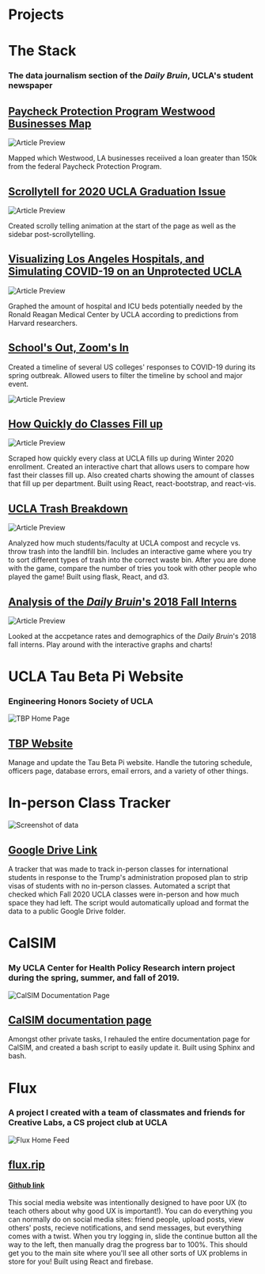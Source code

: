 ---
---

# Projects

# The Stack

### The data journalism section of the _Daily Bruin_, UCLA's student newspaper

## [Paycheck Protection Program Westwood Businesses Map](https://dailybruin.com/2020/09/05/the-quad-the-paycheck-protection-program-and-how-it-has-affected-westwood-businesses)

![Article Preview](./pictures/dailybruin/dailybruin_seven.png)

Mapped which Westwood, LA businesses receiived a loan greater than 150k from the federal Paycheck Protection Program.

## [Scrollytell for 2020 UCLA Graduation Issue](https://gradissue2020.dailybruin.com/)

![Article Preview](./pictures/dailybruin/dailybruin_six.png)

Created scrolly telling animation at the start of the page as well as the sidebar post-scrollytelling.

## [Visualizing Los Angeles Hospitals, and Simulating COVID-19 on an Unprotected UCLA](https://stack.dailybruin.com/2020/04/20/covid-hospitals/)

![Article Preview](./pictures/dailybruin/dailybruin_five.png)

Graphed the amount of hospital and ICU beds potentially needed by the Ronald Reagan Medical Center by UCLA according to predictions from Harvard researchers.

## [School's Out, Zoom's In](https://stack.dailybruin.com/2020/04/15/covid-collegecompare/)

Created a timeline of several US colleges' responses to COVID-19 during its spring outbreak. Allowed users to filter the timeline by school and major event.

![Article Preview](./pictures/dailybruin/dailybruin_four.png)

## [How Quickly do Classes Fill up](https://stack.dailybruin.com/2020/02/05/class-fill-ups/)

![Article Preview](./pictures/dailybruin/dailybruin_three.png)

Scraped how quickly every class at UCLA fills up during Winter 2020 enrollment. Created an interactive chart that allows users to compare how fast their classes fill up. Also created charts showing the amount of classes that fill up per department. Built using React, react-bootstrap, and react-vis.

## [UCLA Trash Breakdown](https://stack.dailybruin.com/2019/06/07/waste-audits/)

![Article Preview](./pictures/dailybruin/dailybruin_two.png)

Analyzed how much students/faculty at UCLA compost and recycle vs. throw trash into the landfill bin. Includes an interactive game where you try to sort different types of trash into the correct waste bin. After you are done with the game, compare the number of tries you took with other people who played the game! Built using flask, React, and d3.

## [Analysis of the _Daily Bruin_'s 2018 Fall Interns](https://stack.dailybruin.com/2018/12/10/2018db-recruitment/)

![Article Preview](./pictures/dailybruin/dailybruin_one.png)

Looked at the accpetance rates and demographics of the _Daily Bruin_'s 2018 fall interns. Play around with the interactive graphs and charts!

# UCLA Tau Beta Pi Website

### Engineering Honors Society of UCLA

![TBP Home Page](./pictures/tbp/tbp_one.png)

## [TBP Website](https://tbp.seas.ucla.edu/)

Manage and update the Tau Beta Pi website. Handle the tutoring schedule, officers page, database errors, email errors, and a variety of other things.

# In-person Class Tracker

![Screenshot of data](./pictures/classtracker/classtracker_one.png)

## [Google Drive Link](https://drive.google.com/file/d/11_3r7lAqQArxirPWKR1BtPTkB_epecEc/view?usp=sharing)

A tracker that was made to track in-person classes for international students in response to the Trump's administration proposed plan to strip visas of students with no in-person classes. Automated a script that checked which Fall 2020 UCLA classes were in-person and how much space they had left. The script would automatically upload and format the data to a public Google Drive folder.

# CalSIM

### My UCLA Center for Health Policy Research intern project during the spring, summer, and fall of 2019.

![CalSIM Documentation Page](./pictures/calsim/calsim_one.png)

## [CalSIM documentation page](https://calsim.bitbucket.io)

Amongst other private tasks, I rehauled the entire documentation page for CalSIM, and created a bash script to easily update it. Built using Sphinx and bash.

# Flux

### A project I created with a team of classmates and friends for Creative Labs, a CS project club at UCLA

![Flux Home Feed](./pictures/flux/flux_one.png)

## [flux.rip](https://flux.rip)

#### [Github link](https://github.com/UCLA-Creative-Labs/flux/wiki)

This social media website was intentionally designed to have poor UX (to teach others about why good UX is important!). You can do everything you can normally do on social media sites: friend people, upload posts, view others' posts, recieve notifications, and send messages, but everything comes with a twist. When you try logging in, slide the continue button all the way to the left, then manually drag the progress bar to 100%. This should get you to the main site where you'll see all other sorts of UX problems in store for you! Built using React and firebase.
